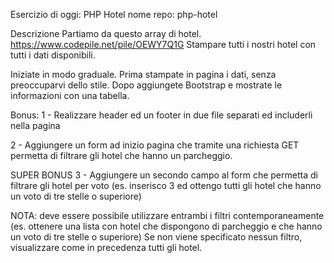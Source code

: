 Esercizio di oggi: PHP Hotel
nome repo: php-hotel

Descrizione
Partiamo da questo array di hotel. https://www.codepile.net/pile/OEWY7Q1G
Stampare tutti i nostri hotel con tutti i dati disponibili.

Iniziate in modo graduale.
Prima stampate in pagina i dati, senza preoccuparvi dello stile.
Dopo aggiungete Bootstrap e mostrate le informazioni con una tabella.

Bonus:
1 - Realizzare header ed un footer in due file separati ed includerli nella pagina

2 - Aggiungere un form ad inizio pagina che tramite una richiesta GET permetta di filtrare gli hotel che hanno un parcheggio.

SUPER BONUS
3 - Aggiungere un secondo campo al form che permetta di filtrare gli hotel per voto (es. inserisco 3 ed ottengo tutti gli hotel che hanno un voto di tre stelle o superiore)

NOTA: deve essere possibile utilizzare entrambi i filtri contemporaneamente (es. ottenere una lista con hotel che dispongono di parcheggio e che hanno un voto di tre stelle o superiore)
Se non viene specificato nessun filtro, visualizzare come in precedenza tutti gli hotel.